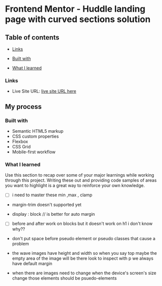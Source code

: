 # Frontend Mentor - Huddle landing page with curved sections solution

## Table of contents

- [Links](#links)

- [Built with](#built-with)
- [What I learned](#what-i-learned)

### Links

- Live Site URL: [live site URL here](https://ubeysaab.github.io/huddle-landing-page/)

## My process

### Built with

- Semantic HTML5 markup
- CSS custom properties
- Flexbox
- CSS Grid
- Mobile-first workflow

### What I learned

Use this section to recap over some of your major learnings while working through this project. Writing these out and providing code samples of areas you want to highlight is a great way to reinforce your own knowledge.

- [ ] i need to master these min ,max , clamp

- margin-trim doesn't supported yet

- display : block // is better for auto margin

- [ ] before and after work on blocks but it doesn't work on h1 i don't know why??

- don't put space before pseudo element or pseudo classes that cause a problem

- the wave images have height and width so when you say top maybe the empty area of the image will be there look to inspect
  with p we always have default margin

- when there are images need to change when the device's screen's size change those elements should be psuedo-elements
